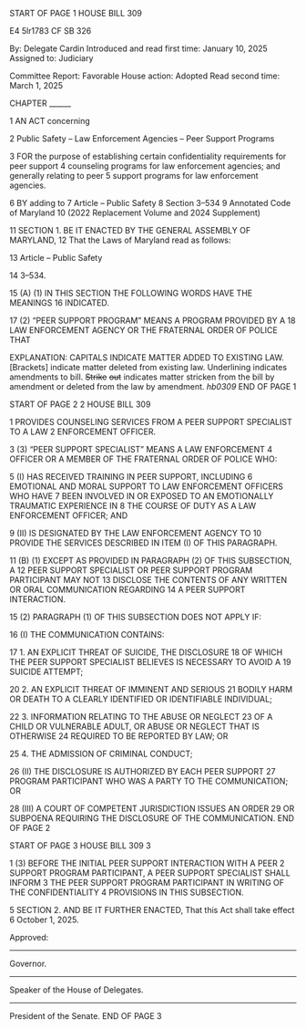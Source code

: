 START OF PAGE 1
HOUSE BILL 309

E4 5lr1783
CF SB 326

By: Delegate Cardin
Introduced and read first time: January 10, 2025
Assigned to: Judiciary

Committee Report: Favorable
House action: Adopted
Read second time: March 1, 2025

CHAPTER ______

1 AN ACT concerning

2 Public Safety – Law Enforcement Agencies – Peer Support Programs

3 FOR the purpose of establishing certain confidentiality requirements for peer support
4 counseling programs for law enforcement agencies; and generally relating to peer
5 support programs for law enforcement agencies.

6 BY adding to
7 Article – Public Safety
8 Section 3–534
9 Annotated Code of Maryland
10 (2022 Replacement Volume and 2024 Supplement)

11 SECTION 1. BE IT ENACTED BY THE GENERAL ASSEMBLY OF MARYLAND,
12 That the Laws of Maryland read as follows:

13 Article – Public Safety

14 3–534.

15 (A) (1) IN THIS SECTION THE FOLLOWING WORDS HAVE THE MEANINGS
16 INDICATED.

17 (2) “PEER SUPPORT PROGRAM” MEANS A PROGRAM PROVIDED BY A
18 LAW ENFORCEMENT AGENCY OR THE FRATERNAL ORDER OF POLICE THAT

EXPLANATION: CAPITALS INDICATE MATTER ADDED TO EXISTING LAW.
[Brackets] indicate matter deleted from existing law.
Underlining indicates amendments to bill.
~~Strike~~ ~~out~~ indicates matter stricken from the bill by amendment or deleted from the law by
amendment. *hb0309*
END OF PAGE 1

START OF PAGE 2
2 HOUSE BILL 309

1 PROVIDES COUNSELING SERVICES FROM A PEER SUPPORT SPECIALIST TO A LAW
2 ENFORCEMENT OFFICER.

3 (3) “PEER SUPPORT SPECIALIST” MEANS A LAW ENFORCEMENT
4 OFFICER OR A MEMBER OF THE FRATERNAL ORDER OF POLICE WHO:

5 (I) HAS RECEIVED TRAINING IN PEER SUPPORT, INCLUDING
6 EMOTIONAL AND MORAL SUPPORT TO LAW ENFORCEMENT OFFICERS WHO HAVE
7 BEEN INVOLVED IN OR EXPOSED TO AN EMOTIONALLY TRAUMATIC EXPERIENCE IN
8 THE COURSE OF DUTY AS A LAW ENFORCEMENT OFFICER; AND

9 (II) IS DESIGNATED BY THE LAW ENFORCEMENT AGENCY TO
10 PROVIDE THE SERVICES DESCRIBED IN ITEM (I) OF THIS PARAGRAPH.

11 (B) (1) EXCEPT AS PROVIDED IN PARAGRAPH (2) OF THIS SUBSECTION, A
12 PEER SUPPORT SPECIALIST OR PEER SUPPORT PROGRAM PARTICIPANT MAY NOT
13 DISCLOSE THE CONTENTS OF ANY WRITTEN OR ORAL COMMUNICATION REGARDING
14 A PEER SUPPORT INTERACTION.

15 (2) PARAGRAPH (1) OF THIS SUBSECTION DOES NOT APPLY IF:

16 (I) THE COMMUNICATION CONTAINS:

17 1. AN EXPLICIT THREAT OF SUICIDE, THE DISCLOSURE
18 OF WHICH THE PEER SUPPORT SPECIALIST BELIEVES IS NECESSARY TO AVOID A
19 SUICIDE ATTEMPT;

20 2. AN EXPLICIT THREAT OF IMMINENT AND SERIOUS
21 BODILY HARM OR DEATH TO A CLEARLY IDENTIFIED OR IDENTIFIABLE INDIVIDUAL;

22 3. INFORMATION RELATING TO THE ABUSE OR NEGLECT
23 OF A CHILD OR VULNERABLE ADULT, OR ABUSE OR NEGLECT THAT IS OTHERWISE
24 REQUIRED TO BE REPORTED BY LAW; OR

25 4. THE ADMISSION OF CRIMINAL CONDUCT;

26 (II) THE DISCLOSURE IS AUTHORIZED BY EACH PEER SUPPORT
27 PROGRAM PARTICIPANT WHO WAS A PARTY TO THE COMMUNICATION; OR

28 (III) A COURT OF COMPETENT JURISDICTION ISSUES AN ORDER
29 OR SUBPOENA REQUIRING THE DISCLOSURE OF THE COMMUNICATION.
END OF PAGE 2

START OF PAGE 3
HOUSE BILL 309 3

1 (3) BEFORE THE INITIAL PEER SUPPORT INTERACTION WITH A PEER
2 SUPPORT PROGRAM PARTICIPANT, A PEER SUPPORT SPECIALIST SHALL INFORM
3 THE PEER SUPPORT PROGRAM PARTICIPANT IN WRITING OF THE CONFIDENTIALITY
4 PROVISIONS IN THIS SUBSECTION.

5 SECTION 2. AND BE IT FURTHER ENACTED, That this Act shall take effect
6 October 1, 2025.

Approved:

________________________________________________________________________________
Governor.

________________________________________________________________________________
Speaker of the House of Delegates.

________________________________________________________________________________
President of the Senate.
END OF PAGE 3